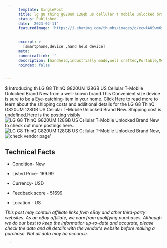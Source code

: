 ```yaml
---
      template: SinglePost
      title: lg g8 thinq g820um 128gb us cellular t mobile unlocked brand new
      status: Published
      date: '2023-02-11'
      featuredImage: 'https://i.ebayimg.com/thumbs/images/g/xcwAAOSwm6xjKOQO/s-l225.jpg'
       

      excerpt: >-
        [smartphone,device ,hand held device]
      meta:
      canonicalLink: ''
      description: [handheld,industrially made,well crafted,Portable,Mobile,Compact,Convenient,Lightweight,Maneuverable,Man-portable,Miniature,Carriable,Hand-held,Light,Holdable,Transportable,Mobile device,Pocket-sized,On-the-go,Wireless,Cordless,Compact size,Convenient size, smartphone,device ,hand held device]
      noindex: false
      

---
```

$
      Introducing th LG G8 ThinQ G820UM 128GB US Cellular T-Mobile Unlocked Brand New from a well-known brand.This Convenient size device  is sure to be a Eye-catching-item in your home. [Click Here](https://www.ebay.com/itm/204097037601?hash=item2f8521a521%3Ag%3AxcwAAOSwm6xjKOQO&mkevt=1&mkcid=1&mkrid=711-53200-19255-0&campid=%253CePNCampaignId%253E&customid=%253CreferenceId%253E&toolid=10049) to read more to learn about the shipping costs and additional details for the LG G8 ThinQ G820UM 128GB US Cellular T-Mobile Unlocked Brand New. Shipping cost is undefined.Here is the posting visibly ![LG G8 ThinQ G820UM 128GB US Cellular T-Mobile Unlocked Brand New](https://i.ebayimg.com/thumbs/images/g/xcwAAOSwm6xjKOQO/s-l225.jpg) to check out more postings here... ![LG G8 ThinQ G820UM 128GB US Cellular T-Mobile Unlocked Brand New](https://i.ebayimg.com/images/g/xcwAAOSwm6xjKOQO/s-l1600.jpg), ![check vendor page](https://origin-galleryplus.ebayimg.com/ws/web/204097037601_2_0_1/225x225.jpg)'

      

 ## Technical Facts 



     
      

 - Condition- New 


      

 - Listed Price- 169.99 


      

 - Currency- USD 


      

 - Feedback score - 51699 


      

 - Location - US 


      
      

 *_This post may contain affiliate links from eBay and other third-party websites. As an eBay affiliate, we earn from qualifying purchases. Although we do our best to keep the information up-to-date and accurate, please check the date and all details with the vendor's website before making a purchase. Not all data may be accurate._*




      -
